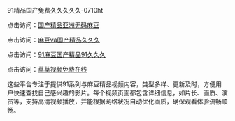 91精品国产免费久久久久久-0710ht

点击访问：<a href="https://heiliaoe8ajia.pages.dev">国产精品亚洲无码麻豆</a>

点击访问：<a href="https://heiliaozj3tjd.pages.dev">麻豆va国产精品久久久</a>

点击访问：<a href="https://heiliaoxqkkct.pages.dev">91麻豆国产精品91久久久</a>

点击访问：<a href="https://heiliaoxwd5i8.pages.dev">草草视频免费在线</a>

这些平台专注于提供91系列与麻豆精品视频内容，类型多样、更新及时，方便用户快速查找自己感兴趣的影片。每个视频页面都包含详细信息，如片长、画质、演员等，支持高清视频播放，并能根据网络状况自动优化画质，确保观看体验流畅顺畅。

<span style="display:none;">[Canonical link](）</span>
